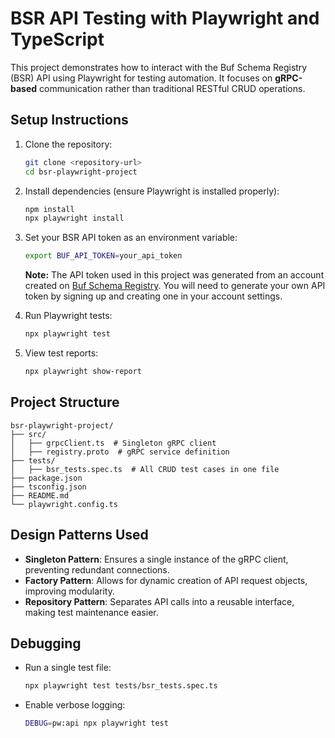 # BSR API Testing with Playwright and TypeScript

This project demonstrates how to interact with the Buf Schema Registry (BSR) API using Playwright for testing automation. It focuses on **gRPC-based** communication rather than traditional RESTful CRUD operations.

## Setup Instructions

1. Clone the repository:
    ```bash
    git clone <repository-url>
    cd bsr-playwright-project
    ```

2. Install dependencies (ensure Playwright is installed properly):
    ```bash
    npm install
    npx playwright install
    ```

3. Set your BSR API token as an environment variable:
    ```bash
    export BUF_API_TOKEN=your_api_token
    ```
   **Note:** The API token used in this project was generated from an account created on [Buf Schema Registry](https://buf.build/). You will need to generate your own API token by signing up and creating one in your account settings.

4. Run Playwright tests:
    ```bash
    npx playwright test
    ```

5. View test reports:
    ```bash
    npx playwright show-report
    ```

## Project Structure

```
bsr-playwright-project/
├── src/
│   ├── grpcClient.ts  # Singleton gRPC client
│   ├── registry.proto  # gRPC service definition
├── tests/
│   ├── bsr_tests.spec.ts  # All CRUD test cases in one file
├── package.json
├── tsconfig.json
├── README.md
└── playwright.config.ts
```

## Design Patterns Used
- **Singleton Pattern**: Ensures a single instance of the gRPC client, preventing redundant connections.
- **Factory Pattern**: Allows for dynamic creation of API request objects, improving modularity.
- **Repository Pattern**: Separates API calls into a reusable interface, making test maintenance easier.

## Debugging
- Run a single test file:
    ```bash
    npx playwright test tests/bsr_tests.spec.ts
    ```
- Enable verbose logging:
    ```bash
    DEBUG=pw:api npx playwright test
    ```
